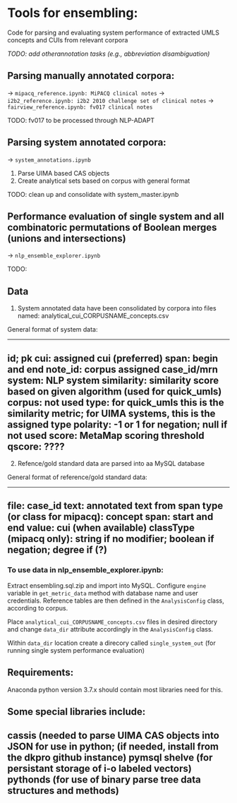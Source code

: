# Tools for ensembling:

Code for parsing and evaluating system performance of extracted UMLS concepts and CUIs from relevant corpora

*TODO: add otherannotation tasks (e.g., abbreviation disambiguation)*

## Parsing manually annotated corpora:

   -> `mipacq_reference.ipynb: MiPACQ clinical notes`
   -> `i2b2_reference.ipynb: i2b2 2010 challenge set of clinical notes`
   -> `fairview_reference.ipynb: fv017 clinical notes`

TODO: fv017 to be processed through NLP-ADAPT

## Parsing system annotated corpora:

  -> `system_annotations.ipynb`

1. Parse UIMA based CAS objects
2. Create analytical sets based on corpus with general format

TODO: clean up and consolidate with system_master.ipynb

## Performance evaluation of single system and all combinatoric permutations of Boolean merges (unions and intersections)

  -> `nlp_ensemble_explorer.ipynb`

TODO:

## Data

1. System annotated data have been consolidated by corpora into files named: analytical_cui_CORPUSNAME_concepts.csv

General format of system data:

----
   id; pk
   cui: assigned cui (preferred) 
   span: begin and end
   note_id: corpus assigned case_id/mrn
   system: NLP system
   similarity: similarity score based on given algorithm (used for quick_umls)
   corpus: not used
   type: for quick_umls this is the similarity metric; for UIMA systems, this is the assigned type
   polarity: -1 or 1 for negation; null if not used
   score: MetaMap scoring threshold 
   qscore: ????
----

2. Refence/gold standard data are parsed into aa MySQL database

General format of reference/gold standard data:

----
   file: case_id
   text: annotated text from span
   type (or class for mipacq): concept
   span: start and end 
   value: cui (when available)
   classType (mipacq only): string if no modifier; boolean if negation; degree if (?)
----

### To use data in nlp_ensemble_explorer.ipynb:

Extract ensembling.sql.zip and import into MySQL. Configure `engine` variable in `get_metric_data` method with database name and user credentials. Reference tables are then defined in the `AnalysisConfig` class, according to corpus.

Place `analytical_cui_CORPUSNAME_concepts.csv` files in desired directory and change `data_dir` attribute accordingly in the `AnalysisConfig` class.

Within `data_dir` location create a direcory called `single_system_out` (for running single system performance evaluation)


## Requirements:

Anaconda python version 3.7.x should contain most libraries need for this.

Some special libraries include:
----
   cassis (needed to parse UIMA CAS objects into JSON for use in python; (if needed, install from the dkpro github instance)
   pymsql
   shelve (for persistant storage of i-o labeled vectors)
   pythonds (for use of binary parse tree data structures and methods)
----




